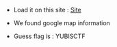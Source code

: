 - Load it on this site : [Site](http://regex.info)

- We found google map information

- Guess flag is : YUBISCTF
